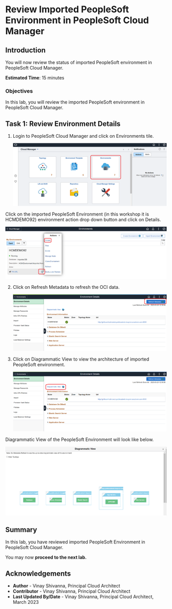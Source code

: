 # Review Imported PeopleSoft Environment in PeopleSoft Cloud Manager

## Introduction

You will now review the status of imported PeopleSoft environment in PeopleSoft Cloud Manager.

**Estimated Time**: 15 minutes

### Objectives

In this lab, you will review the imported PeopleSoft environment in PeopleSoft Cloud Manager.

## Task 1:  Review Environment Details

1. Login to PeopleSoft Cloud Manager and click on Environments tile.

    ![click on Environments tile.](./images/environment-tile.png " ")

 Click on the imported PeopleSoft Environment (in this workshop it is HCMDEMO92) environment action drop down button and click on Details.

   ![Click on HCMDEMO92 environment action drop down button and click on Details.](./images/env-details.png " ")

2. Click on Refresh Metadata to refresh the OCI data.

    ![Click on Refresh Metadata to refresh the OCI data.](./images/refresh-metadata.png " ")

3. Click on Diagrammatic View to view the architecture of imported PeopleSoft environment.

    ![Click on Diagrammatic View](./images/diagram-view.png " ")

 Diagrammatic View of the PeopleSoft Environment will look like below.

   ![Diagrammatic View Example](./images/diagram-view2.png " ")

## Summary

In this lab, you have reviewed imported PeopleSoft Environment in PeopleSoft Cloud Manager.

You may now **proceed to the next lab.**

## Acknowledgements
* **Author** - Vinay Shivanna, Principal Cloud Architect
* **Contributor** - Vinay Shivanna, Principal Cloud Architect
* **Last Updated By/Date** - Vinay Shivanna, Principal Cloud Architect, March 2023

